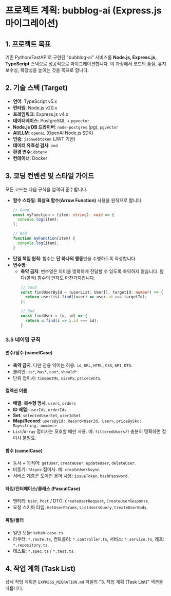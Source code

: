 # 프로젝트 계획: bubblog-ai (Express.js 마이그레이션)

## 1. 프로젝트 목표

기존 Python/FastAPI로 구현된 "bubblog-ai" 서비스를 **Node.js, Express.js, TypeScript** 스택으로 성공적으로 마이그레이션합니다. 이 과정에서 코드의 품질, 유지보수성, 확장성을 높이는 것을 목표로 합니다.

## 2. 기술 스택 (Target)

- **언어**: TypeScript v5.x
- **런타임**: Node.js v20.x
- **프레임워크**: Express.js v4.x
- **데이터베이스**: PostgreSQL + `pgvector`
- **Node.js DB 드라이버**: `node-postgres` (pg), `pgvector`
- **AI/LLM**: `openai` (OpenAI Node.js SDK)
- **인증**: `jsonwebtoken` (JWT 기반)
- **데이터 유효성 검사**: `zod`
- **환경 변수**: `dotenv`
- **컨테이너**: Docker

## 3. 코딩 컨벤션 및 스타일 가이드

모든 코드는 다음 규칙을 엄격히 준수합니다.

- **함수 스타일**: **화살표 함수(Arrow Function)** 사용을 원칙으로 합니다.
  ```typescript
  // Good
  const myFunction = (item: string): void => {
    console.log(item);
  };

  // Bad
  function myFunction(item) {
    console.log(item);
  }
  ```
- **단일 책임 원칙**: 함수는 **단 하나의 행동**만을 수행하도록 작성합니다.
- **변수명**: 
    - **축약 금지**: 변수명은 의미를 명확하게 전달할 수 있도록 축약하지 않습니다. 람다(콜백) 함수의 인자도 마찬가지입니다.
      ```typescript
      // Good
      const findUserById = (userList: User[], targetId: number) => {
        return userList.find((user) => user.id === targetId);
      };

      // Bad
      const findUser = (u, id) => {
        return u.find(i => i.id === id);
      }
      ```
  
### 3.5 네이밍 규칙

#### 변수/상수 (camelCase)
- **축약 금지**. 다만 관용 약어는 허용: `id`, `URL`, `HTML`, `CSS`, `API`, `DTO`.
- 불리언: `is*`, `has*`, `can*`, `should*`.
- 단위 접미사: `timeoutMs`, `sizePx`, `priceCents`.

#### 컬렉션 이름
- **배열**: **복수형 명사**. `users`, `orders`
- **ID 배열**: `userIds`, `orderIds`
- **Set**: `selectedUserSet`, `userIdSet`
- **Map/Record**: `usersById: Record<UserId, User>`, `priceBySku: Map<string, number>`
- `List`/`Array` 접미사는 모호할 때만 사용. 예: `filteredUsers`가 충분히 명확하면 접미사 불필요.

#### 함수 (camelCase)
- 동사 + 목적어: `getUser`, `createUser`, `updateUser`, `deleteUser`.
- 비동기: `*Async` 접미사. 예: `createUserAsync`.
- 서비스 계층은 도메인 용어 사용: `issueToken`, `hashPassword`.

#### 타입/인터페이스/클래스 (PascalCase)
- 엔티티: `User`, `Post` / DTO: `CreateUserRequest`, `CreateUserResponse`.
- 요청 스키마 타입: `GetUserParams`, `ListUsersQuery`, `CreateUserBody`.

#### 파일/폴더
- 일반 모듈: `kebab-case.ts`
- 라우터: `*.route.ts`, 컨트롤러: `*.controller.ts`, 서비스: `*.service.ts`, 레포: `*.repository.ts`.
- 테스트: `*.spec.ts` / `*.test.ts`.

## 4. 작업 계획 (Task List)

상세 작업 계획은 `EXPRESS_MIGRATION.md` 파일의 "3. 작업 계획 (Task List)" 섹션을 따릅니다.
